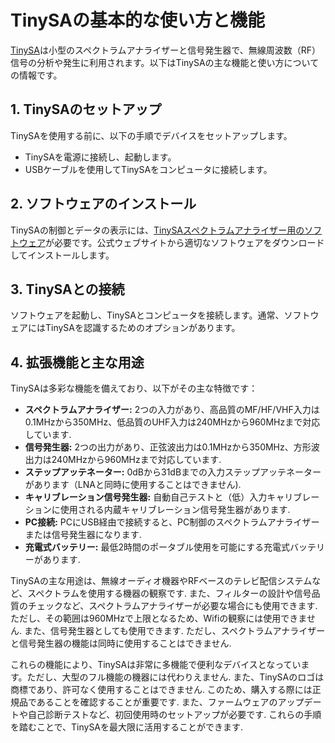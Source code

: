 # TinySAの基本的な使い方と機能

[TinySA](https://www.tinysa.org/)は小型のスペクトラムアナライザーと信号発生器で、無線周波数（RF）信号の分析や発生に利用されます。以下はTinySAの主な機能と使い方についての情報です。

## 1. TinySAのセットアップ

TinySAを使用する前に、以下の手順でデバイスをセットアップします。

- TinySAを電源に接続し、起動します。
- USBケーブルを使用してTinySAをコンピュータに接続します。

## 2. ソフトウェアのインストール

TinySAの制御とデータの表示には、[TinySAスペクトラムアナライザー用のソフトウェア](https://www.tinysa.org/wiki/)が必要です。公式ウェブサイトから適切なソフトウェアをダウンロードしてインストールします。

## 3. TinySAとの接続

ソフトウェアを起動し、TinySAとコンピュータを接続します。通常、ソフトウェアにはTinySAを認識するためのオプションがあります。

## 4. 拡張機能と主な用途

TinySAは多彩な機能を備えており、以下がその主な特徴です：

- **スペクトラムアナライザー:** 2つの入力があり、高品質のMF/HF/VHF入力は0.1MHzから350MHz、低品質のUHF入力は240MHzから960MHzまで対応しています.
- **信号発生器:** 2つの出力があり、正弦波出力は0.1MHzから350MHz、方形波出力は240MHzから960MHzまで対応しています.
- **ステップアッテネーター:** 0dBから31dBまでの入力ステップアッテネーターがあります（LNAと同時に使用することはできません).
- **キャリブレーション信号発生器:** 自動自己テストと（低）入力キャリブレーションに使用される内蔵キャリブレーション信号発生器があります.
- **PC接続:** PCにUSB経由で接続すると、PC制御のスペクトラムアナライザーまたは信号発生器になります.
- **充電式バッテリー:** 最低2時間のポータブル使用を可能にする充電式バッテリーがあります.

TinySAの主な用途は、無線オーディオ機器やRFベースのテレビ配信システムなど、スペクトラムを使用する機器の観察です. また、フィルターの設計や信号品質のチェックなど、スペクトラムアナライザーが必要な場合にも使用できます. ただし、その範囲は960MHzで上限となるため、Wifiの観察には使用できません. また、信号発生器としても使用できます. ただし、スペクトラムアナライザーと信号発生器の機能は同時に使用することはできません.

これらの機能により、TinySAは非常に多機能で便利なデバイスとなっています。ただし、大型のフル機能の機器には代わりえません. また、TinySAのロゴは商標であり、許可なく使用することはできません. このため、購入する際には正規品であることを確認することが重要です. また、ファームウェアのアップデートや自己診断テストなど、初回使用時のセットアップが必要です. これらの手順を踏むことで、TinySAを最大限に活用することができます.